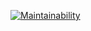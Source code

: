 [![Maintainability](https://api.codeclimate.com/v1/badges/167883d8b83d70e0fcaf/maintainability)](https://codeclimate.com/github/Archie124009/games_mrpo/maintainability)
